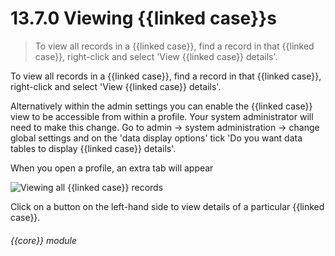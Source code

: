 # 13.7.0    Viewing {{linked case}}s

> To view all records in a {{linked case}}, find a record in that {{linked case}}, right-click and select 'View {{linked case}} details'. 

To view all records in a {{linked case}}, find a record in that {{linked case}}, right-click and select 'View {{linked case}} details'. 

Alternatively within the admin settings you can enable the {{linked case}} view to be accessible from within a profile. Your system administrator will need to make this change. Go to admin -> system administration -> change global settings and on the 'data display options' tick 'Do you want data tables to display {{linked case}} details'. 

When you open a profile, an extra tab will appear 

![Viewing all {{linked case}} records]({{imgpath}}100a.png)

Click on a button on the left-hand side to view details of a particular {{linked case}}. 

###### {{core}} module

